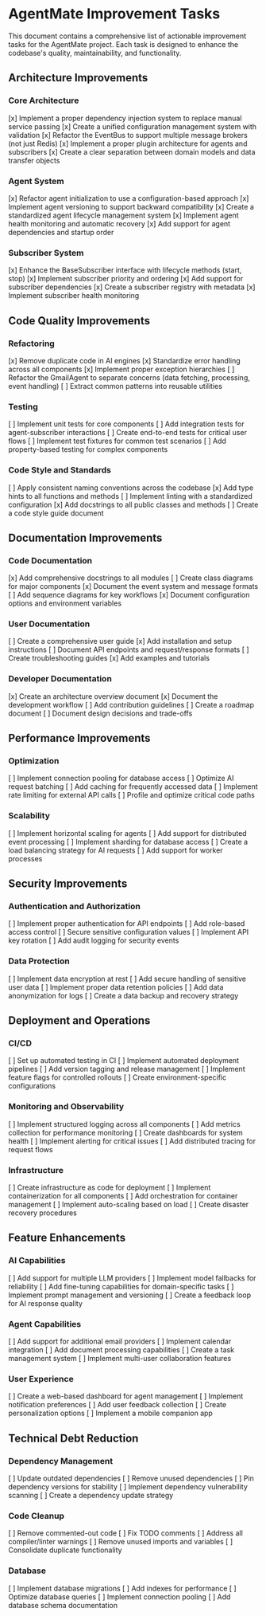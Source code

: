 # AgentMate Improvement Tasks

This document contains a comprehensive list of actionable improvement tasks for the AgentMate project. Each task is designed to enhance the codebase's quality, maintainability, and functionality.

## Architecture Improvements

### Core Architecture
[x] Implement a proper dependency injection system to replace manual service passing
[x] Create a unified configuration management system with validation
[x] Refactor the EventBus to support multiple message brokers (not just Redis)
[x] Implement a proper plugin architecture for agents and subscribers
[x] Create a clear separation between domain models and data transfer objects

### Agent System
[x] Refactor agent initialization to use a configuration-based approach
[x] Implement agent versioning to support backward compatibility
[x] Create a standardized agent lifecycle management system
[x] Implement agent health monitoring and automatic recovery
[x] Add support for agent dependencies and startup order

### Subscriber System
[x] Enhance the BaseSubscriber interface with lifecycle methods (start, stop)
[x] Implement subscriber priority and ordering
[x] Add support for subscriber dependencies
[x] Create a subscriber registry with metadata
[x] Implement subscriber health monitoring

## Code Quality Improvements

### Refactoring
[x] Remove duplicate code in AI engines
[x] Standardize error handling across all components
[x] Implement proper exception hierarchies
[ ] Refactor the GmailAgent to separate concerns (data fetching, processing, event handling)
[ ] Extract common patterns into reusable utilities

### Testing
[ ] Implement unit tests for core components
[ ] Add integration tests for agent-subscriber interactions
[ ] Create end-to-end tests for critical user flows
[ ] Implement test fixtures for common test scenarios
[ ] Add property-based testing for complex components

### Code Style and Standards
[ ] Apply consistent naming conventions across the codebase
[x] Add type hints to all functions and methods
[ ] Implement linting with a standardized configuration
[x] Add docstrings to all public classes and methods
[ ] Create a code style guide document

## Documentation Improvements

### Code Documentation
[x] Add comprehensive docstrings to all modules
[ ] Create class diagrams for major components
[x] Document the event system and message formats
[ ] Add sequence diagrams for key workflows
[x] Document configuration options and environment variables

### User Documentation
[ ] Create a comprehensive user guide
[x] Add installation and setup instructions
[ ] Document API endpoints and request/response formats
[ ] Create troubleshooting guides
[x] Add examples and tutorials

### Developer Documentation
[x] Create an architecture overview document
[x] Document the development workflow
[ ] Add contribution guidelines
[ ] Create a roadmap document
[ ] Document design decisions and trade-offs

## Performance Improvements

### Optimization
[ ] Implement connection pooling for database access
[ ] Optimize AI request batching
[ ] Add caching for frequently accessed data
[ ] Implement rate limiting for external API calls
[ ] Profile and optimize critical code paths

### Scalability
[ ] Implement horizontal scaling for agents
[ ] Add support for distributed event processing
[ ] Implement sharding for database access
[ ] Create a load balancing strategy for AI requests
[ ] Add support for worker processes

## Security Improvements

### Authentication and Authorization
[ ] Implement proper authentication for API endpoints
[ ] Add role-based access control
[ ] Secure sensitive configuration values
[ ] Implement API key rotation
[ ] Add audit logging for security events

### Data Protection
[ ] Implement data encryption at rest
[ ] Add secure handling of sensitive user data
[ ] Implement proper data retention policies
[ ] Add data anonymization for logs
[ ] Create a data backup and recovery strategy

## Deployment and Operations

### CI/CD
[ ] Set up automated testing in CI
[ ] Implement automated deployment pipelines
[ ] Add version tagging and release management
[ ] Implement feature flags for controlled rollouts
[ ] Create environment-specific configurations

### Monitoring and Observability
[ ] Implement structured logging across all components
[ ] Add metrics collection for performance monitoring
[ ] Create dashboards for system health
[ ] Implement alerting for critical issues
[ ] Add distributed tracing for request flows

### Infrastructure
[ ] Create infrastructure as code for deployment
[ ] Implement containerization for all components
[ ] Add orchestration for container management
[ ] Implement auto-scaling based on load
[ ] Create disaster recovery procedures

## Feature Enhancements

### AI Capabilities
[ ] Add support for multiple LLM providers
[ ] Implement model fallbacks for reliability
[ ] Add fine-tuning capabilities for domain-specific tasks
[ ] Implement prompt management and versioning
[ ] Create a feedback loop for AI response quality

### Agent Capabilities
[ ] Add support for additional email providers
[ ] Implement calendar integration
[ ] Add document processing capabilities
[ ] Create a task management system
[ ] Implement multi-user collaboration features

### User Experience
[ ] Create a web-based dashboard for agent management
[ ] Implement notification preferences
[ ] Add user feedback collection
[ ] Create personalization options
[ ] Implement a mobile companion app

## Technical Debt Reduction

### Dependency Management
[ ] Update outdated dependencies
[ ] Remove unused dependencies
[ ] Pin dependency versions for stability
[ ] Implement dependency vulnerability scanning
[ ] Create a dependency update strategy

### Code Cleanup
[ ] Remove commented-out code
[ ] Fix TODO comments
[ ] Address all compiler/linter warnings
[ ] Remove unused imports and variables
[ ] Consolidate duplicate functionality

### Database
[ ] Implement database migrations
[ ] Add indexes for performance
[ ] Optimize database queries
[ ] Implement connection pooling
[ ] Add database schema documentation
